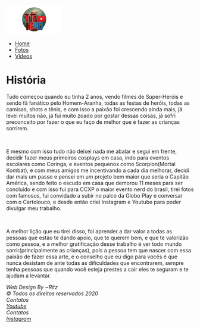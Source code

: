 <!DOCTYPE html>
<html lang="pt-br">
    <head>
        <meta charset="utf-8">
        <meta http-equiv="X-UA-Compatible" content="IE=edge">
        <title>Titã Nerd</title>
        <meta name="viewport" content="width=device-width, initial-scale=1">
        <link rel="stylesheet" href="https://maxcdn.bootstrapcdn.com/bootstrap/4.4.1/css/bootstrap.min.css">
        <script src="https://ajax.googleapis.com/ajax/libs/jquery/3.4.1/jquery.min.js"></script>
        <script src="https://cdnjs.cloudflare.com/ajax/libs/popper.js/1.16.0/umd/popper.min.js"></script>
        <script src="https://maxcdn.bootstrapcdn.com/bootstrap/4.4.1/js/bootstrap.min.js"></script>
        <link rel="stylesheet" href="css/stylesheet.css">
    </head>
    <style>
    body {
        background-image: url('IMG/fundo.jpg');
        background-attachment: fixed;
        background-size: cover;
        background-repeat: no-repeat;
        width: 100%;
        height: 100%;
    }
    </style>
    <body>
        <nav class="navbar navbar-expand bg-dark navbar-dark">
            <a class="navbar-brand" href="#">
                <img src="img/logo.png" alt="logo" style="width: 150px;">
            </a>
              <ul class="navbar-nav">
                <li class="nav-item">
                  <a class="nav-link" href="index.html">Home</a>
                </li>
                <li class="nav-item">
                  <a class="nav-link" href="fotos.html">Fotos</a>
                </li>
                <li class="nav-item">
                  <a class="nav-link" href="videos.html">Vídeos</a>
                </li>
              </ul>
            </div>
        </nav>
        <main>
            <div class="corpo">
                <h1>História</h1>
                <p>Tudo começou quando eu tinha 2 anos, vendo filmes de Super-Heróis e sendo fã fanático pelo Homem-Aranha, todas as festas de heróis, todas as camisas, shots e tênis, e com isso a paixão foi crescendo ainda mais, já levei muitos 
                   não, já fui muito zoado por gostar dessas coisas, já sofri preconceito por fazer o que eu faço de melhor que é fazer as crianças sorrirem.</p><br>
                <p>E mesmo com isso tudo não deixei nada me abalar e segui em frente, decidir fazer meus primeiros cosplays em casa, indo para eventos escolares
                   como Coringa, e eventos pequenos como Scorpion(Mortal Kombat), e com meus amigos me incentivando a cada dia melhorar, decidi dar mais um passo e pensei
                   em um projeto bem maior que seria o Capitão América, sendo feito o escudo em casa que demorou 11 meses para ser concluído e com isso fui para CCXP o maior
                   evento nerd do brasil, tirei fotos com famosos, fui convidado a subir no palco da Globo Play e conversar com o Cartolouco, e desde então criei Instagram e Youtube 
                   para poder divulgar meu trabalho.</p><br>
                <p>A melhor lição que eu tirei disso, foi aprender a dar valor a todas as pessoas que estão te dando apoio, que te querem bem, e que te valorizão como pessoa,
                    e a melhor gratificação desse trabalho é ver todo mundo sorrir(principalmente as crianças), pois a pessoa tem que nascer com essa paixão de fazer essa 
                    arte, e o conselho que eu digo para vocês é que nunca desistam de ante todas as dificuldades que encontrarem, sempre tenha pessoas que quando você esteja
                    prestes a cair eles te seguram e te ajudam a levantar.</p>
            </div>
        </main>
          <div class="rodape1">
              <address>
                  Web Design By ~Ritz<br>
                  &copy; Todos os direitos reservados 2020
              </address>
          </div>
          <div class="rodape2">
            <address>
                Contatos<br>
               <a href="https://www.youtube.com/channel/UCIs7bp-uTR6I6FUPuFRG-gQ"_blanck>Youtube</a>
            </address>
        </div>
        <div class="rodape3">
          <address>
              Contatos<br>
              <a href="https://www.instagram.com/p/B_nVaFph3Rb/?igshid=1s3k9afgy6inv"_blanck>Instagram</a>
          </address>
      </div>
    </body>
</html>
